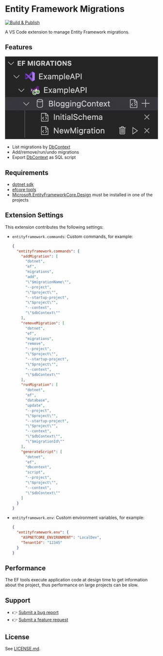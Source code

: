 # Entity Framework Migrations

[![Build & Publish](https://github.com/badsyntax/vscode-entity-framework/actions/workflows/main.yml/badge.svg)](https://github.com/badsyntax/vscode-entity-framework/actions/workflows/main.yml)

A VS Code extension to manage Entity Framework migrations.

## Features

![Entity Framework Migrations](images/treeview-screenshot.png)

- List migrations by [DbContext](https://learn.microsoft.com/en-us/dotnet/api/microsoft.entityframeworkcore.dbcontext)
- Add/remove/run/undo migrations
- Export [DbContext](https://learn.microsoft.com/en-us/dotnet/api/microsoft.entityframeworkcore.dbcontext) as SQL script

## Requirements

- [dotnet sdk](https://dotnet.microsoft.com/download)
- [efcore tools](https://learn.microsoft.com/en-us/ef/core/cli/dotnet)
- [Microsoft.EntityFrameworkCore.Design](https://www.nuget.org/packages/Microsoft.EntityFrameworkCore.Design) must be installed in one of the projects

## Extension Settings

This extension contributes the following settings:

- `entityframework.commands`: Custom commands, for example:
  ```json
  {
    "entityframework.commands": {
      "addMigration": [
        "dotnet",
        "ef",
        "migrations",
        "add",
        "\"$migrationName\"",
        "--project",
        "\"$project\"",
        "--startup-project",
        "\"$project\"",
        "--context",
        "\"$dbContext\""
      ],
      "removeMigration": [
        "dotnet",
        "ef",
        "migrations",
        "remove",
        "--project",
        "\"$project\"",
        "--startup-project",
        "\"$project\"",
        "--context",
        "\"$dbContext\""
      ],
      "runMigration": [
        "dotnet",
        "ef",
        "database",
        "update",
        "--project",
        "\"$project\"",
        "--startup-project",
        "\"$project\"",
        "--context",
        "\"$dbContext\"",
        "\"$migrationId\""
      ],
      "generateScript": [
        "dotnet",
        "ef",
        "dbcontext",
        "script",
        "--project",
        "\"$project\"",
        "--context",
        "\"$dbContext\""
      ]
    }
  }
  ```
- `entityframework.env`: Custom environment variables, for example:
  ```json
  {
    "entityframework.env": {
      "ASPNETCORE_ENVIRONMENT": "LocalDev",
      "TenantId": "12345"
    }
  }
  ```

## Performance

The EF tools execute application code at design time to get information about the project, thus performance on large projects can be slow.

## Support

- 👉 [Submit a bug report](https://github.com/badsyntax/vscode-entity-framework/issues/new?assignees=badsyntax&labels=bug&template=bug_report.md&title=)
- 👉 [Submit a feature request](https://github.com/badsyntax/vscode-entity-framework/issues/new?assignees=badsyntax&labels=enhancement&template=feature_request.md&title=)

## License

See [LICENSE.md](./LICENSE.md).
